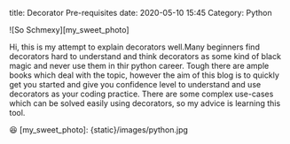 title: Decorator Pre-requisites
date: 2020-05-10 15:45
Category: Python

![So Schmexy][my_sweet_photo]

Hi, this is my attempt to explain decorators well.Many beginners find decorators hard to understand and think decorators as some kind of black magic and never use them in thir python career. Tough there are ample books which deal with the topic, however the aim of this blog is to quickly get you started and give you confidence level to understand and use decorators as your coding practice. There are some complex use-cases which can be solved easily using decorators, so my advice is learning this tool.

😆
[my_sweet_photo]: {static}/images/python.jpg
